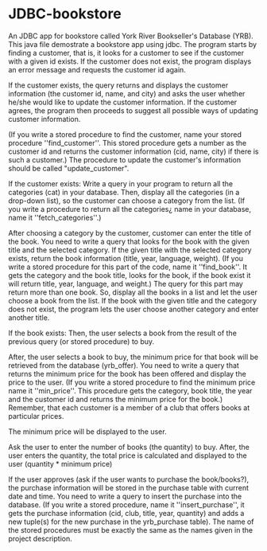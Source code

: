 # JDBC-bookstore
An JDBC app for bookstore called York River Bookseller's Database (YRB).
 This java file demostrate a bookstore app using jdbc.
 The program starts by finding a customer, that is, it looks for a customer to see if the customer with a given id exists.
If the customer does not exist, the program displays an error message and requests the customer id again.

If the customer exists, the query returns and displays the customer information (the customer id, name, and city) and asks the user whether he/she would like to update the customer information. If the customer agrees, the program then proceeds to suggest all possible ways of updating customer information.

(If you write a stored procedure to find the customer, name your stored procedure ''find_customer''. This stored procedure gets a number as the customer id and returns the customer information (cid, name, city) if there is such a customer.) The procedure to update the customer's information should be called "update_customer".

If the customer exists:
Write a query in your program to return all the categories (cat) in your database. Then, display all the categories (in a drop-down list), so the customer can choose a category from the list. (If you write a procedure to return all the categories¿ name in your database, name it ''fetch_categories''.)

After choosing a category by the customer, customer can enter the title of the book. You need to write a query that looks for the book with the given title and the selected category. If the given title with the selected category exists, return the book information (title, year, language, weight). (If you write a stored procedure for this part of the code, name it ''find_book''. It gets the category and the book title, looks for the book, if the book exist it will return title, year, language, and weight.) The query for this part may return more than one book. So, display all the books in a list and let the user choose a book from the list.
If the book with the given title and the category does not exist, the program lets the user choose another category and enter another title.

If the book exists:
Then, the user selects a book from the result of the previous query (or stored procedure) to buy.

After, the user selects a book to buy, the minimum price for that book will be retrieved from the database (yrb_offer). You need to write a query that returns the minimum price for the book has been offered and display the price to the user. (If you write a stored procedure to find the minimum price name it ''min_price''. This procedure gets the category, book title, the year and the customer id and returns the minimum price for the book.) Remember, that each customer is a member of a club that offers books at particular prices.

The minimum price will be displayed to the user.

Ask the user to enter the number of books (the quantity) to buy. After, the user enters the quantity, the total price is calculated and displayed to the user (quantity * minimum price)

If the user approves (ask if the user wants to purchase the book/books?), the purchase information will be stored in the purchase table with current date and time. You need to write a query to insert the purchase into the database. (If you write a stored procedure, name it ''insert_purchase'', it gets the purchase information (cid, club, title, year, quantity) and adds a new tuple(s) for the new purchase in the yrb_purchase table).
The name of the stored procedures must be exactly the same as the names given in the project description.
